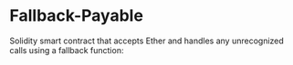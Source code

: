# Fallback-Payable
Solidity smart contract that accepts Ether and handles any unrecognized calls using a fallback function:
